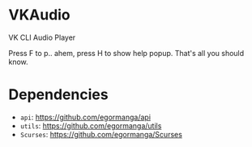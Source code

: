 # VKAudio
VK CLI Audio Player

Press F to p.. ahem, press H to show help popup. That's all you should know.

# Dependencies
* `api`: https://github.com/egormanga/api
* `utils`: https://github.com/egormanga/utils
* `Scurses`: https://github.com/egormanga/Scurses